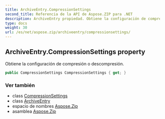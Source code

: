 ```yaml
---
title: ArchiveEntry.CompressionSettings
second_title: Referencia de la API de Aspose.ZIP para .NET
description: ArchiveEntry propiedad. Obtiene la configuración de compresión o descompresión.
type: docs
weight: 30
url: /es/net/aspose.zip/archiveentry/compressionsettings/
---
```

## ArchiveEntry.CompressionSettings property

Obtiene la configuración de compresión o descompresión.

```csharp
public CompressionSettings CompressionSettings { get; }
```

### Ver también

* class [CompressionSettings](../../../aspose.zip.saving/compressionsettings/)
* class [ArchiveEntry](../)
* espacio de nombres [Aspose.Zip](../../archiveentry/)
* asamblea [Aspose.Zip](../../../)


